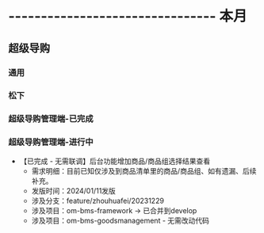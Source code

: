 # -------------------------------- 本月

## 超级导购
### 通用
### 松下
### 超级导购管理端-已完成
### 超级导购管理端-进行中
* 【已完成 - 无需联调】后台功能增加商品/商品组选择结果查看
  - 需求明细：目前已知仅涉及到商品清单里的商品/商品组、如有遗漏、后续补充。
  - 发版时间：2024/01/11发版
  - 涉及分支：feature/zhouhuafei/20231229
  - 涉及项目：om-bms-framework -> 已合并到develop
  - 涉及项目：om-bms-goodsmanagement - 无需改动代码
